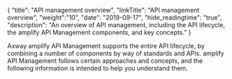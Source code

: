 {
    "title": "API management overview",
    "linkTitle": "API management overview",
    "weight":"10",
    "date": "2019-09-17",
    "hide_readingtime": "true",
    "description": "An overview of API management, including the API lifecycle, the amplify API Management components, and key concepts."
}

Axway amplify API Management supports the entire API lifecycle, by combining a number of components by way of standards and APIs. amplify API Management follows certain approaches and concepts, and the following information is intended to help you understand them.
